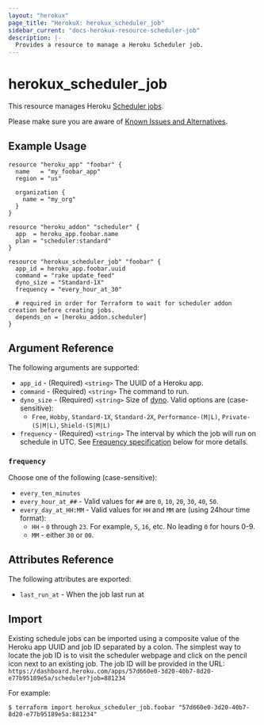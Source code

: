 ```yaml
---
layout: "herokux"
page_title: "HerokuX: herokux_scheduler_job"
sidebar_current: "docs-herokux-resource-scheduler-job"
description: |-
  Provides a resource to manage a Heroku Scheduler job.
---
```


# herokux_scheduler_job

This resource manages Heroku [Scheduler jobs](https://devcenter.heroku.com/articles/scheduler).

Please make sure you are aware of [Known Issues and Alternatives](https://devcenter.heroku.com/articles/scheduler#known-issues-and-alternatives).

## Example Usage

```hcl-terraform
resource "heroku_app" "foobar" {
  name   = "my_foobar_app"
  region = "us"

  organization {
    name = "my_org"
  }
}

resource "heroku_addon" "scheduler" {
  app  = heroku_app.foobar.name
  plan = "scheduler:standard"
}

resource "herokux_scheduler_job" "foobar" {
  app_id = heroku_app.foobar.uuid
  command = "rake update_feed"
  dyno_size = "Standard-1X"
  frequency = "every_hour_at_30"

  # required in order for Terraform to wait for scheduler addon creation before creating jobs.
  depends_on = [heroku_addon.scheduler]
}
```

## Argument Reference

The following arguments are supported:

* `app_id` - (Required) `<string>` The UUID of a Heroku app.
* `command` - (Required) `<string>` The command to run.
* `dyno_size` - (Required) `<string>` Size of [dyno](https://devcenter.heroku.com/articles/dyno-types).
  Valid options are (case-sensitive):
    * `Free`, `Hobby`, `Standard-1X`, `Standard-2X`, `Performance-(M|L)`, `Private-(S|M|L)`, `Shield-(S|M|L)`
* `frequency`  - (Required) `<string>` The interval by which the job will run on schedule in UTC.
See [Frequency specification](#frequency) below for more details.

### `frequency`

Choose one of the following (case-sensitive):

* `every_ten_minutes`
* `every_hour_at_##` - Valid values for `##` are `0`, `10`, `20`, `30`, `40`, `50`.
* `every_day_at_HH:MM` - Valid values for `HH` and `MM` are (using 24hour time format):
  * `HH` - `0` through `23`. For example, `5`, `16`, etc. No leading `0` for hours 0-9.
  * `MM` - either `30` or `00`.


## Attributes Reference

The following attributes are exported:

* `last_run_at` - When the job last run at

## Import

Existing schedule jobs can be imported using a composite value of the Heroku app UUID and job ID separated
by a colon. The simplest way to locate the job ID is to visit the scheduler webpage and click on the pencil
icon next to an existing job. The job ID will be provided in the URL: `https://dashboard.heroku.com/apps/57d660e0-3d20-40b7-8d20-e77b95189e5a/scheduler?job=881234`

For example:

```shell script
$ terraform import herokux_scheduler_job.foobar "57d660e0-3d20-40b7-8d20-e77b95189e5a:881234"
```
